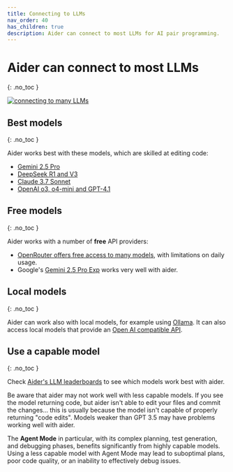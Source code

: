 ```yaml
---
title: Connecting to LLMs
nav_order: 40
has_children: true
description: Aider can connect to most LLMs for AI pair programming.
---
```


# Aider can connect to most LLMs
{: .no_toc }

[![connecting to many LLMs](/assets/llms.jpg)](https://aider.chat/assets/llms.jpg)


## Best models
{: .no_toc }

Aider works best with these models, which are skilled at editing code:

- [Gemini 2.5 Pro](/docs/llms/gemini.html)
- [DeepSeek R1 and V3](/docs/llms/deepseek.html)
- [Claude 3.7 Sonnet](/docs/llms/anthropic.html)
- [OpenAI o3, o4-mini and GPT-4.1](/docs/llms/openai.html)


## Free models
{: .no_toc }

Aider works with a number of **free** API providers:

- [OpenRouter offers free access to many models](https://openrouter.ai/models/?q=free), with limitations on daily usage.
- Google's [Gemini 2.5 Pro Exp](/docs/llms/gemini.html) works very well with aider.

## Local models
{: .no_toc }

Aider can work also with local models, for example using [Ollama](/docs/llms/ollama.html).
It can also access
local models that provide an
[Open AI compatible API](/docs/llms/openai-compat.html).

## Use a capable model
{: .no_toc }

Check
[Aider's LLM leaderboards](https://aider.chat/docs/leaderboards/)
to see which models work best with aider.

Be aware that aider may not work well with less capable models.
If you see the model returning code, but aider isn't able to edit your files
and commit the changes...
this is usually because the model isn't capable of properly
returning "code edits".
Models weaker than GPT 3.5 may have problems working well with aider.

The **Agent Mode** in particular, with its complex planning, test generation, and debugging phases, benefits significantly from highly capable models. Using a less capable model with Agent Mode may lead to suboptimal plans, poor code quality, or an inability to effectively debug issues.

